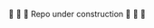 :construction: :construction: :construction:
Repo under construction
:construction: :construction: :construction:
